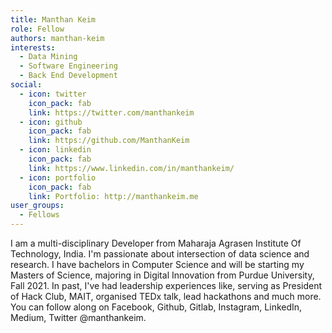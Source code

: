 ```yaml
---
title: Manthan Keim
role: Fellow
authors: manthan-keim
interests:
  - Data Mining
  - Software Engineering
  - Back End Development
social:
  - icon: twitter
    icon_pack: fab
    link: https://twitter.com/manthankeim
  - icon: github
    icon_pack: fab
    link: https://github.com/ManthanKeim
  - icon: linkedin
    icon_pack: fab
    link: https://www.linkedin.com/in/manthankeim/
  - icon: portfolio
    icon_pack: fab
    link: Portfolio: http://manthankeim.me
user_groups:
  - Fellows
---
```


 I am a multi-disciplinary Developer from Maharaja Agrasen Institute Of Technology, India. I'm passionate about intersection of data science and research. I have bachelors in Computer Science and will be starting my Masters of Science, majoring in Digital Innovation from Purdue University, Fall 2021. In past, I've had leadership experiences like, serving as President of Hack Club, MAIT, organised TEDx talk, lead hackathons and much more. You can follow along on Facebook, Github, Gitlab, Instagram, LinkedIn, Medium, Twitter @manthankeim.
